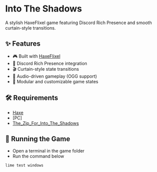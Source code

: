 # Into The Shadows

A stylish HaxeFlixel game featuring Discord Rich Presence and smooth curtain-style transitions.

## ✨ Features

- 🎮 Built with [HaxeFlixel](https://haxeflixel.com/)
- 🧠 Discord Rich Presence integration
- 🎬 Curtain-style state transitions
- 🎵 Audio-driven gameplay (OGG support)
- 🧪 Modular and customizable game states

## 🛠 Requirements

- [Haxe](https://haxe.org/download/)
- [PC]
- [The_Zip_For_Into_The_Shadows](https://github.com/DokoBhai/Into-The-Shadows)

## 🚀 Running the Game

- Open a terminal in the game folder
- Run the command below

```bash
lime test windows

